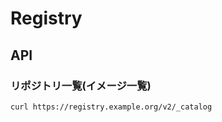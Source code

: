 # Registry

## API

### リポジトリ一覧(イメージ一覧)

```console
curl https://registry.example.org/v2/_catalog
```
